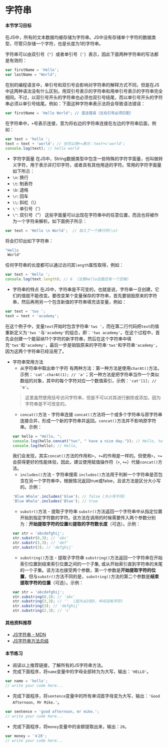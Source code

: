 # 字符串

#### 本节学习目标

在JS中，所有的文本数据均被存储为字符串。JS中没有存储单个字符的数据类型，尽管只存储一个字符，也是长度为1的字符串。

字符串可以由双引号（`"`）或者单引号（`'`）表示，因此下面两种字符串的写法都是有效的：
```JavaScript
var firstName = 'Hello';
var lastName = "World";
```
在别的编程语言中，单引号和双引号会影响对字符串的解释方式不同，但是在JS中这两种语法没有什么区别。用双引号表示的字符串和用单引号表示的字符串完全相同。不过，以双引号开头的字符串也必须也双引号结尾，而以单引号开头的字符串必须以单引号结尾。例如：下面这种字符串表示法将会导致语法错误：
```JavaScript
var firstName = 'Hello World"; // 语法错误（左右引号必须匹配）
```

在字符串中，`+`号表示连接，意为将右边的字符串连接在左边的字符串后面，例如：
```JavaScript
var text = 'hello ';
text = text + 'world'; // 也可以用+=表示：text+='world';
console.log(text); // hello world
```
* 字符字面量
在JS中，String数据类型中包含一些特殊的字符字面量，也叫做转义字符，用于表示非打印字符，或者具有其他用途的字符。常用的字符字面量如下所示：
* `\n`: 换行
* `\t`: 制表符
* `\b`: 退格
* `\r`: 回车
* `\\`: 斜杠（\）
* `\'`: 单引号（'）
* `\"`: 双引号（"）
这些字面量可以出现在字符串中的任意位置，而且也将被作为一个字符来解析。如下面例子所示：
```JavaScript
var text = 'Hello \n World';  // 加入了一个换行符(\n)
```
将会打印出如下字符串：
```JavaScript
"Hello 
 World"
```
任何字符串的长度都可以通过访问其`length`属性取得，例如：
```JavaScript
var text = 'Hello ';
console.log(text.length); // 6 （注意Hello后面还有一个空格）
```

* 字符串的特点
在JS中，字符串是不可变的，也就是说，字符串一旦创建，它们的值就不能改变。要改变某个变量保存的字符串，首先要销毁原来的字符串，然后再用另一个包含新值的字符串填充该变量，例如：
```JavaScript
var text = 'tws ';
text = text + 'academy';
```
在这个例子中，变量`text`开始时包含字符串`'tws '`，而在第二行代码把`text`的值重新定义为`'tws '`与`'academy'`的组合，即：`'tws academy'`。在这个过程中，首先会创建一个能容纳11个字符的新字符串，然后在这个字符串中填充`'tws'`和`'academy'`，最后一步是销毁原来的字符串`'tws'`和字符串`'academy'`，因为这两个字符串已经没用了。

* 字符串常用方法
    * 从字符串中取出单个字符
    有两种方法：第一种方法是使用`charAt()`方法，示例：`'cat'.charAt(1); // 'a'`；另一种方法是把字符串当作一个类似数组的对象，其中的每个字符对应一个数值索引，示例：`'cat'[1]; // 'a'`。
    > 这里虽然使用括号访问字符串，但是不可以对其进行删除或添加，因为字符串是不可改变的。
    * `concat()`方法 - 字符串连接
    `concat()`方法将一个或多个字符串与原字符串连接合并，形成一个新的字符串并返回。`concat()`方法并不影响原字符串。示例：
    ```JavaScript
    var hello = "Hello, ";
    console.log(hello.concat("tws", " have a nice day.")); // Hello, tws have a nice day.
    console.log(hello); // Hello, 
    ```
    我们会发现，其实`concat()`方法的作用和`+`，`+=`的作用是一样的。但使用`+`，`+=`会获得更好的性能体验，因此，建议使用赋值操作符（`+`, `+=`）代替`concat()`方法。
    * `includes()`方法 - 字符串搜索
    `includes()`方法用于判断一个字符串是否包含在另一个字符串中，根据情况返回true或false，且该方法是区分大小写的。示例：
    ```JavaScript
    'Blue Whale'.includes('blue'); // false (大小写不同)
    'Blue Whale'.includes('Blue'); // true
    ```
    * `substr()`方法 - 提取子字符串
    `substr()`方法返回一个字符串中从指定位置开始到指定字符数的字符。该方法在调用的时候需要传入两个参数分别为：**开始提取字符的位置**和**提取的字符数长度**（可选）。示例：
    ```JavaScript
    var str = 'abcdefghij';
    str.substr(0,3); // 'abc'
    str.substr(3,3); // 'def'
    str.substr(3); // 'defghij'
    ```
    * `substring()`方法 - 提取子字符串
    `substring()`方法返回一个字符串在开始索引位置到结束索引位置之间的一个子集, 或从开始索引直到字符串的末尾的一个子集。该方法也接受两个参数，第一个参数是**开始提取字符的位置**，但与`substr()`方法不同的是，`substring()`方法的第二个参数是**结束提取字符的位置**（可选）。示例：
    ```JavaScript
    var str = 'abcdefghij';
    str.substring(0,3); // 'abc'
    str.substring(3,3); // ''  (因为从3到3，中间没有字符)
    str.substring(3); // 'defghij'
    str.substring(2,3); // 'c'
    ```

#### 其他资料推荐
* [JS字符串 - MDN](https://developer.mozilla.org/zh-CN/docs/Web/JavaScript/Reference/Global_Objects/String)
* [JS字符串方法总结](https://www.impressivewebs.com/javascript-string-methods-reference/)

#### 本节练习
* 阅读以上推荐链接，了解所有的JS字符串方法。
* 完成下面程序，将`name`变量中的字母全部转为为大写，输出：`'HELLO'`。
```JavaScript
var name = 'hello';
// write your code here...
```
* 完成下面程序，将`sentence`变量中的所有单词首字母变为大写，输出：`'Good Afternoon, Mr Mike.'`。
```JavaScript
var sentence = 'good afternoon, mr mike.';
// write your code here...
```
* 完成下面程序，将`money`变量中的金额提取出来，输出：`20`。
```JavaScript
var money = '￥20';
// write your code here...
```